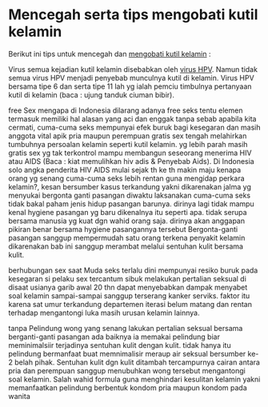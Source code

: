 # Mencegah serta tips mengobati kutil kelamin

Berikut ini tips untuk mencegah dan <a href="http://artikel.kesehatankelamin.com/K-Kutil_kelamin.html">mengobati kutil kelamin</a> :

Virus
semua kejadian kutil kelamin disebabkan oleh <a href="http://mengobati-penyakit-kelamin.webnode.com/l/penyebab-serta-proses-terjadinya-kutil-kelamin/">virus HPV</a>. Namun tidak semua virus HPV menjadi penyebab munculnya kutil di kelamin. Virus HPV bersama tipe 6 dan serta tipe 11 lah yg ialah pemciu timbulnya pertanyaan kutil di kelamin (baca : ujung tanduk ciuman bibir).

free Sex
mengapa di Indonesia dilarang adanya free seks tentu elemen termasuk memiliki hal alasan yang aci dan enggak tanpa sebab apabila kita cermati, cuma-cuma seks mempunyai efek buruk bagi kesegaran dan masih anggota vital apik pria maupun perempuan gratis sex tengah melahirkan tumbuhnya persoalan kelamin seperti kutil kelamin. yg lebih parah masih gratis sex yg tak terkontrol mampu membangun seseorang menerima HIV atau AIDS (Baca : kiat memulihkan hiv adis & Penyebab Aids). Di Indonesia solo angka penderita HIV AIDS mulai sejak th ke th makin maju kenapa orang yg senang cuma-cuma seks lebih rentan guna mengidap perkara kelamin?, kesan bersumber kasus terkandung yakni dikarenakan jalma yg menyukai bergonta ganti pasangan diwaktu laksanakan cuma-cuma seks tidak bakal paham jenis hidup pasangan barunya. dirinya lagi tidak mampu kenal hygiene pasangan yg baru dikenalnya itu seperti apa. tidak serupa bersama manusia yg kuat dgn wahid orang saja. dirinya akan anggapan pikiran benar bersama hygiene pasangannya tersebut Bergonta-ganti pasangan sanggup mempermudah satu orang terkena penyakit kelamin dikarenakan bab ini sanggup merambat melalui sentuhan kulit bersama kulit.

berhubungan sex saat Muda
seks terlalu dini mempunyai resiko buruk pada kesegaran si pelaku sex tercantum sibuk melakukan pertalian seksual di disaat usianya garib awal 20 thn dapat menyebabkan dampak menyabet soal kelamin sampai-sampai sanggup terserang kanker serviks. faktor itu karena sat umur terkandung departemen iterasi belum matang dan rentan terhadap mengantongi luka masih urusan kelamin lainnya.

tanpa Pelindung
wong yang senang lakukan pertalian seksual bersama berganti-ganti pasangan ada baiknya ia memakai pelindung biar meminimalsiir terjadinya sentuhan kulit dengan kulit. tidak hanya itu pelindung bermanfaat buat memnimalisir meraup air seksual bersumber ke-2 belah pihak. Sentuhan kulit dgn kulit ditambah tercampurnya cairan antara pria dan perempuan sanggup menubuhkan wong tersebut mengantongi soal kelamin. Salah wahid formula guna menghindari kesulitan kelamin yakni memanfaatkan pelindung berbentuk kondom pria maupun kondom pada wanita
